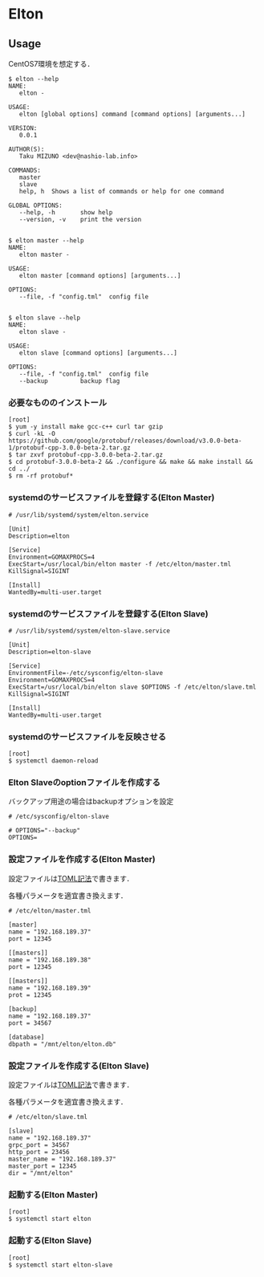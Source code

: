 # Elton

## Usage

CentOS7環境を想定する．

```
$ elton --help
NAME:
   elton -

USAGE:
   elton [global options] command [command options] [arguments...]

VERSION:
   0.0.1

AUTHOR(S):
   Taku MIZUNO <dev@nashio-lab.info>

COMMANDS:
   master
   slave
   help, h	Shows a list of commands or help for one command

GLOBAL OPTIONS:
   --help, -h		show help
   --version, -v	print the version


$ elton master --help
NAME:
   elton master -

USAGE:
   elton master [command options] [arguments...]

OPTIONS:
   --file, -f "config.tml"	config file


$ elton slave --help
NAME:
   elton slave -

USAGE:
   elton slave [command options] [arguments...]

OPTIONS:
   --file, -f "config.tml"	config file
   --backup			backup flag
```

### 必要なもののインストール

```
[root]
$ yum -y install make gcc-c++ curl tar gzip
$ curl -kL -O https://github.com/google/protobuf/releases/download/v3.0.0-beta-1/protobuf-cpp-3.0.0-beta-2.tar.gz
$ tar zxvf protobuf-cpp-3.0.0-beta-2.tar.gz
$ cd protobuf-3.0.0-beta-2 && ./configure && make && make install && cd ../
$ rm -rf protobuf*
```

### systemdのサービスファイルを登録する(Elton Master)

```
# /usr/lib/systemd/system/elton.service

[Unit]
Description=elton

[Service]
Environment=GOMAXPROCS=4
ExecStart=/usr/local/bin/elton master -f /etc/elton/master.tml
KillSignal=SIGINT

[Install]
WantedBy=multi-user.target
```

### systemdのサービスファイルを登録する(Elton Slave)

```
# /usr/lib/systemd/system/elton-slave.service

[Unit]
Description=elton-slave

[Service]
EnvironmentFile=-/etc/sysconfig/elton-slave
Environment=GOMAXPROCS=4
ExecStart=/usr/local/bin/elton slave $OPTIONS -f /etc/elton/slave.tml
KillSignal=SIGINT

[Install]
WantedBy=multi-user.target
```

### systemdのサービスファイルを反映させる

```
[root]
$ systemctl daemon-reload
```

### Elton Slaveのoptionファイルを作成する

バックアップ用途の場合はbackupオプションを設定

```
# /etc/sysconfig/elton-slave

# OPTIONS="--backup"
OPTIONS=
```

### 設定ファイルを作成する(Elton Master)

設定ファイルは[TOML記法](http://qiita.com/b4b4r07/items/77c327742fc2256d6cbe)で書きます．

各種パラメータを適宜書き換えます．

```
# /etc/elton/master.tml

[master]
name = "192.168.189.37"
port = 12345

[[masters]]
name = "192.168.189.38"
port = 12345

[[masters]]
name = "192.168.189.39"
prot = 12345

[backup]
name = "192.168.189.37"
port = 34567

[database]
dbpath = "/mnt/elton/elton.db"
```

### 設定ファイルを作成する(Elton Slave)

設定ファイルは[TOML記法](http://qiita.com/b4b4r07/items/77c327742fc2256d6cbe)で書きます．

各種パラメータを適宜書き換えます．

```
# /etc/elton/slave.tml

[slave]
name = "192.168.189.37"
grpc_port = 34567
http_port = 23456
master_name = "192.168.189.37"
master_port = 12345
dir = "/mnt/elton"
```

### 起動する(Elton Master)

```
[root]
$ systemctl start elton
```

### 起動する(Elton Slave)

```
[root]
$ systemctl start elton-slave
```

